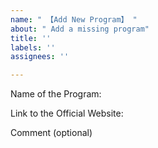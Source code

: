 ```yaml
---
name: " 【Add New Program】 "
about: " Add a missing program"
title: ''
labels: ''
assignees: ''

---
```


Name of the Program:


Link to the Official Website:

Comment (optional)
